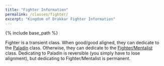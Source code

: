 ```yaml
---
title: "Fighter Information"
permalink: /classes/fighter/
excerpt: "Kingdom of Drakkar Fighter Information"
---
```


{% include base_path %}

Fighter is a transient class. When good/good aligned, they can dedicate to the [Paladin](/classes/paladin) class. Otherwise, they can dedicate to the [Fighter/Mentalist](/classes/fighter-mentalist) class. Dedicating to Paladin is reversible (you simply have to lose alignment), but dedicating to Fighter/Mentalist is permanent.
